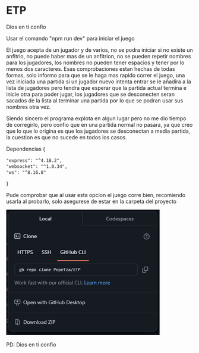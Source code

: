 # ETP
Dios en ti confio

Usar el comando "npm run dev" para iniciar el juego

El juego acepta de un jugador y de varios, no se podra iniciar si no existe un anfitrio, no puede haber mas de un anfitrion, no se pueden repetir nombres para los jugadores, los nombres no pueden tener espacios y tener por lo menos dos caracteres. Esas comprobaciones estan hechas de todas formas, solo informo para que se le haga mas rapido correr el juego, una vez iniciada una partida si un jugador nuevo intenta entrar se le añadira a la lista de jugadores pero tendra que esperar que la partida actual termina e inicie otra para poder jugar, los jugadores que se desconecten seran sacados de la lista al terminar una partida por lo que se podran usar sus nombres otra vez.

Siendo sincero el programa explota en algun lugar pero no me dio tiempo de corregirlo, pero confio que en una partida normal no pasara, ya que creo que lo que lo origina es que los jugadores se desconectan a media partida, la cuestion es que no sucede en todos los casos.

Dependencias {

    "express": "^4.18.2",
    "websocket": "^1.0.34",
    "ws": "^8.16.0"
}

Pude comprobar que al usar esta opcion el juego corre bien, recomiendo usarla al probarlo, solo asegurese de estar en la carpeta del proyecto

![Alt text](image.png)

PD: Dios en ti confio